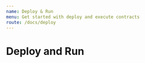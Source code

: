 ```yaml
---
name: Deploy & Run
menu: Get started with deploy and execute contracts
route: /docs/deploy
---
```


# Deploy and Run